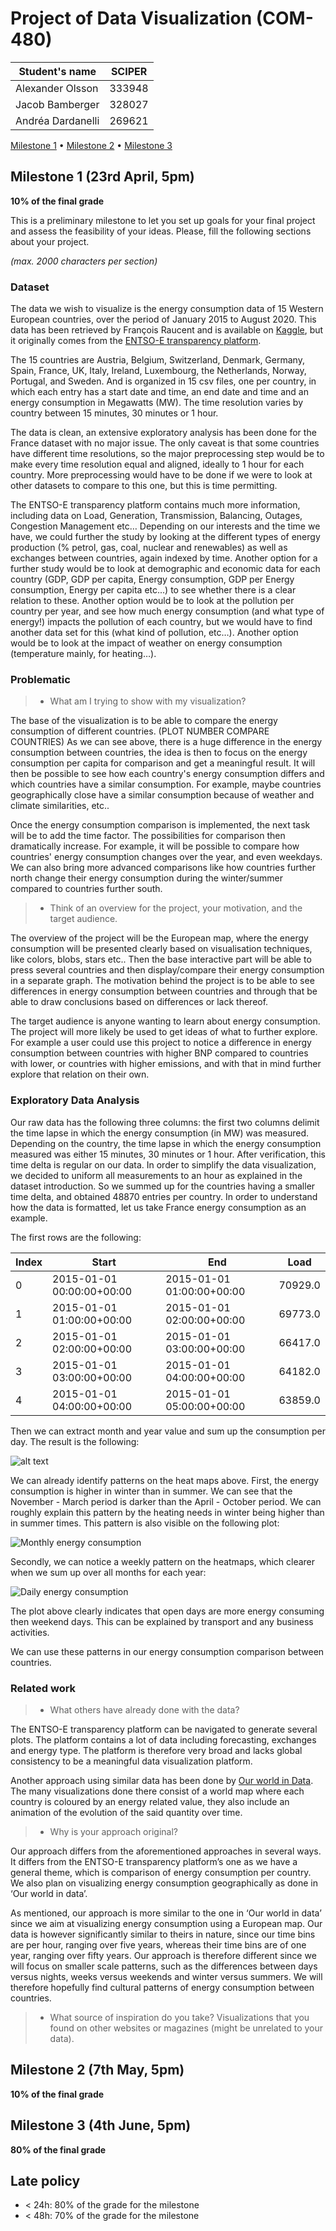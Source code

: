 # Project of Data Visualization (COM-480)

| Student's name | SCIPER |
| -------------- | ------ |
| Alexander Olsson | 333948 |
| Jacob Bamberger | 328027 |
| Andréa Dardanelli | 269621 |

[Milestone 1](#milestone-1) • [Milestone 2](#milestone-2) • [Milestone 3](#milestone-3)

## Milestone 1 (23rd April, 5pm)

**10% of the final grade**

This is a preliminary milestone to let you set up goals for your final project and assess the feasibility of your ideas.
Please, fill the following sections about your project.

*(max. 2000 characters per section)*

### Dataset

The data we wish to visualize is the energy consumption data of 15 Western European countries, over the period of January 2015 to August 2020. This data has been retrieved by François Raucent and is available on [Kaggle](https://www.kaggle.com/francoisraucent/western-europe-power-consumption), but it originally comes from the [ENTSO-E transparency platform](https://transparency.entsoe.eu). 

The 15 countries are  Austria, Belgium, Switzerland, Denmark, Germany, Spain, France, UK, Italy, Ireland, Luxembourg, the Netherlands, Norway, Portugal, and Sweden. And is organized in 15 csv files, one per country, in which each entry has a start date and time, an end date and time and an energy consumption in Megawatts (MW). The time resolution varies by country between 15 minutes, 30 minutes or 1 hour. 

The data is clean, an extensive exploratory analysis has been done for the France dataset with no major issue. The only caveat is that some countries have different time resolutions, so the major preprocessing step would be to make every time resolution equal and aligned, ideally to 1 hour for each country. More preprocessing would have to be done if we were to look at other datasets to compare to this one, but this is time permitting.

The ENTSO-E transparency platform contains much more information, including data on Load, Generation, Transmission, Balancing, Outages, Congestion Management etc… Depending on our interests and the time we have, we could further the study by looking at the different types of energy production (% petrol, gas, coal, nuclear and renewables) as well as exchanges between countries, again indexed by time. Another option for a further study would be to look at demographic and economic data for each country (GDP, GDP per capita, Energy consumption, GDP per Energy consumption, Energy per capita etc...) to see whether there is a clear relation to these. Another option would be to look at the pollution per country per year, and see how much energy consumption (and what type of energy!) impacts the pollution of each country, but we would have to find another data set for this (what kind of pollution, etc…). Another option would be to look at the impact of weather on energy consumption (temperature mainly, for heating…).


### Problematic

> - What am I trying to show with my visualization?

The base of the visualization is to be able to compare the energy consumption of different countries. (PLOT NUMBER COMPARE COUNTRIES) As we can see above, there is a huge difference in the energy consumption between countries, the idea is then to focus on the energy consumption per capita for comparison and get a meaningful result. It will then be possible to see how each country's energy consumption differs and which countries have a similar consumption. For example, maybe countries geographically close have a similar consumption because of weather and climate similarities, etc..

Once the energy consumption comparison is implemented, the next task will be to add the time factor. The possibilities for comparison then dramatically increase. For example, it will be possible to compare how countries' energy consumption changes over the year, and even weekdays. We can also bring more advanced comparisons like how countries further north change their energy consumption during the winter/summer compared to countries further south.

> - Think of an overview for the project, your motivation, and the target audience.

The overview of the project will be the European map, where the energy consumption will be presented clearly based on visualisation techniques, like colors, blobs, stars etc.. Then the base interactive part will be able to press several countries and then display/compare their energy consumption in a separate graph. 
The motivation behind the project is to be able to see differences in energy consumption between countries and through that be able to draw conclusions based on differences or lack thereof.

The target audience is anyone wanting to learn about energy consumption. The project will more likely be used to get ideas of what to further explore. For example a user could use this project to notice a difference in energy consumption between countries with higher BNP compared to countries with lower, or countries with higher emissions, and with that in mind further explore that relation on their own.


### Exploratory Data Analysis

Our raw data has the following three columns: the first two columns delimit the time lapse in which the energy consumption (in MW)  was measured. Depending on the country, the time lapse in which the energy consumption measured was either 15 minutes, 30 minutes or 1 hour. After verification, this time delta is regular on our data. In order to simplify the data visualization, we decided to uniform all measurements to an hour as explained in the dataset introduction. So we summed up for the countries having a smaller time delta, and obtained 48870 entries per country. In order to understand how the data is formatted, let us take France energy consumption as an example.

The first rows are the following:

| Index | Start | End | Load |
| ----- | ----------- | ----------- | ------ | 
| 0 | 2015-01-01 00:00:00+00:00 | 2015-01-01 01:00:00+00:00 | 70929.0 |
| 1 | 2015-01-01 01:00:00+00:00 | 2015-01-01 02:00:00+00:00 | 69773.0 |
| 2 | 2015-01-01 02:00:00+00:00 | 2015-01-01 03:00:00+00:00 | 66417.0 |
| 3 | 2015-01-01 03:00:00+00:00 | 2015-01-01 04:00:00+00:00 | 64182.0 |
| 4 | 2015-01-01 04:00:00+00:00 | 2015-01-01 05:00:00+00:00 | 63859.0 |

Then we can extract month and year value and sum up the consumption per day. The result is the following:

 ![alt text](/NRJ_crosstable.png)
 
We can already identify patterns on the heat maps above. First, the energy consumption is higher in winter than in summer. We can see that the November - March period is darker than the April - October period. We can roughly explain this pattern by the heating needs in winter being higher than in summer times. This pattern is also visible on the following plot:

![Monthly energy consumption](/NRJ_month_France.png)

Secondly, we can notice a weekly pattern on the heatmaps, which clearer when we sum up over all months for each year:

![Daily energy consumption](/NRJ_daily_France.png)

The plot above clearly indicates that open days are more energy consuming then weekend days. This can be explained by transport and any business activities.

We can use these patterns in our energy consumption comparison between countries.

### Related work

> - What others have already done with the data?
> 
The ENTSO-E transparency platform can be navigated to generate several plots. The platform contains a lot of data including forecasting, exchanges and energy type. The platform is therefore very broad and lacks global consistency to be a meaningful data visualization platform.

Another approach using similar data has been done by [Our world in Data](https://ourworldindata.org/grapher/per-capita-energy-use). The many visualizations done there consist of a world map where each country is coloured by an energy related value, they also include an animation of the evolution of the said quantity over time.

> - Why is your approach original?

Our approach differs from the aforementioned approaches in several ways. It differs from the ENTSO-E transparency platform’s one as we have a general theme, which is comparison of energy consumption per country. We also plan on visualizing energy consumption geographically as done in ‘Our world in data’.

As mentioned, our approach is more similar to the one in ‘Our world in data’ since we aim at visualizing energy consumption using a European map. Our data is however significantly similar to theirs in nature, since our time bins are per hour, ranging over five years, whereas their time bins are of one year, ranging over fifty years. Our approach is therefore different since we will focus on smaller scale patterns, such as the differences between days versus nights, weeks versus weekends and winter versus summers. We will therefore hopefully find cultural patterns of energy consumption between countries.

> - What source of inspiration do you take? Visualizations that you found on other websites or magazines (might be unrelated to your data).



## Milestone 2 (7th May, 5pm)

**10% of the final grade**


## Milestone 3 (4th June, 5pm)

**80% of the final grade**


## Late policy

- < 24h: 80% of the grade for the milestone
- < 48h: 70% of the grade for the milestone

